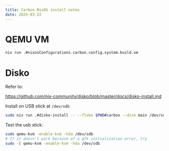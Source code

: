 ```yaml
---
title: Carbon NixOS install notes
date: 2025-03-22
---
```


# QEMU VM

```bash
nix run .#nixosConfigurations.carbon.config.system.build.vm
```

# Disko

Refer to:

<https://github.com/nix-community/disko/blob/master/docs/disko-install.md>

Install on USB stick at `/dev/sdb`

```bash
sudo nix run .#disko-install -- --flake $PWD#carbon --disk main /dev/sdb
```

Test the usb stick:

```bash
sudo qemu-kvm -enable-kvm -hda /dev/sdb
# If it doesn't work because of a gtk initialization error, try
sudo -E qemu-kvm -enable-kvm -hda /dev/sdb
```

